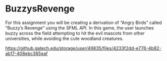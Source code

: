 # BuzzysRevenge

For this assignment you will be creating a derivation of “Angry Birds” called “Buzzy’s Revenge” using the SFML 
API.  In this game, the user launches buzzy across the field attempting to hit the evil mascots from other 
universities, while avoiding the cute woodland creatures. 

https://github.gatech.edu/storage/user/49835/files/4233f2dd-e776-4b82-ab17-408ebc365eaf

